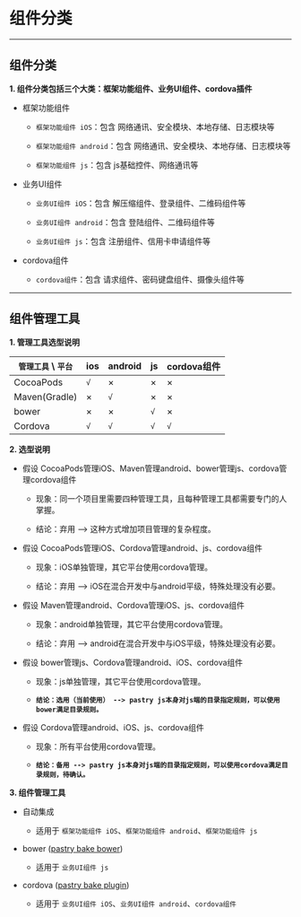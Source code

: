 # 组件分类

----
## 组件分类

**1. 组件分类包括三个大类：框架功能组件、业务UI组件、cordova插件**

* 框架功能组件
    
    * `框架功能组件 iOS`：包含 网络通讯、安全模块、本地存储、日志模块等
    
    * `框架功能组件 android`：包含 网络通讯、安全模块、本地存储、日志模块等
    
    * `框架功能组件 js`：包含 js基础控件、网络通讯等

* 业务UI组件

    * `业务UI组件 iOS`：包含 解压缩组件、登录组件、二维码组件等

    * `业务UI组件 android`：包含 登陆组件、二维码组件等
    
    * `业务UI组件 js`：包含 注册组件、信用卡申请组件等

* cordova组件

    * `cordova组件`：包含 请求组件、密码键盘组件、摄像头组件等

----
## 组件管理工具

**1. 管理工具选型说明**

| `管理工具` \ `平台` | ios | android | js | cordova组件 |
|----|----|----|----|----|
| CocoaPods      | `√` |  ×  |  ×  |  ×  |
| Maven(Gradle) |  ×  | `√` |  ×  |  ×  |
| bower         |  ×  |  ×  | `√` |  ×  |
| Cordova       | `√` | `√` | `√` | `√` |

**2. 选型说明**

* 假设 CocoaPods管理iOS、Maven管理android、bower管理js、cordova管理cordova组件

    * 现象：同一个项目里需要四种管理工具，且每种管理工具都需要专门的人掌握。

    * 结论：弃用 --> 这种方式增加项目管理的复杂程度。

* 假设 CocoaPods管理iOS、Cordova管理android、js、cordova组件
    
    * 现象：iOS单独管理，其它平台使用cordova管理。
    
    * 结论：弃用 --> iOS在混合开发中与android平级，特殊处理没有必要。 

* 假设 Maven管理android、Cordova管理iOS、js、cordova组件
    
    * 现象：android单独管理，其它平台使用cordova管理。
    
    * 结论：弃用 --> android在混合开发中与iOS平级，特殊处理没有必要。 

* 假设 bower管理js、Cordova管理android、iOS、cordova组件
    
    * 现象：js单独管理，其它平台使用cordova管理。
    
    * **`结论：选用（当前使用） --> pastry js本身对js端的目录指定规则，可以使用bower满足目录规则。`**

* 假设 Cordova管理android、iOS、js、cordova组件
    
    * 现象：所有平台使用cordova管理。
    
    * **`结论：备用 --> pastry js本身对js端的目录指定规则，可以使用cordova满足目录规则，待确认。`**

**3. 组件管理工具**

* 自动集成

    * 适用于 `框架功能组件 iOS`、`框架功能组件 android`、`框架功能组件 js`

* bower ([pastry bake bower][md_moreCli])
    
    * 适用于 `业务UI组件 js`
    
* cordova ([pastry bake plugin][md_moreCli])

    * 适用于 `业务UI组件 iOS`、`业务UI组件 android`、`cordova组件`


[md_moreCli]: ../pastry-cli/bake.md
